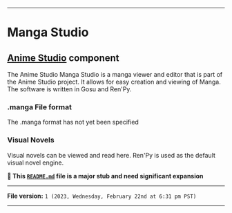 
***

# Manga Studio

## [Anime Studio](https://github.com/seanpm2001/Anime_Studio/) component

The Anime Studio Manga Studio is a manga viewer and editor that is part of the Anime Studio project. It allows for easy creation and viewing of Manga. The software is written in Gosu and Ren'Py.

### .manga File format

The .manga format has not yet been specified

### Visual Novels

Visual novels can be viewed and read here. Ren'Py is used as the default visual novel engine.

**🌱️ This [`README.md`](/README.md) file is a major stub and need significant expansion**

***

**File version:** `1 (2023, Wednesday, February 22nd at 6:31 pm PST)`

***
